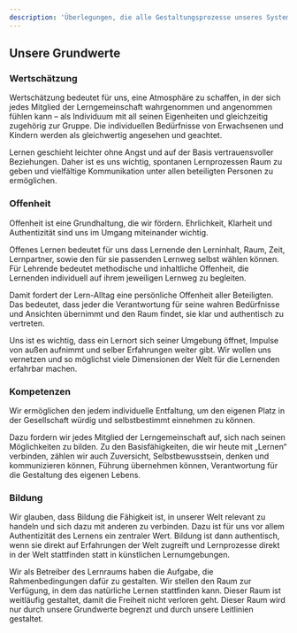 ```yaml
---
description: 'Überlegungen, die alle Gestaltungsprozesse unseres Systems betreffen.'
---
```


## Unsere Grundwerte

### Wertschätzung

Wertschätzung bedeutet für uns, eine Atmosphäre zu schaffen, in der sich jedes Mitglied der Lerngemeinschaft wahrgenommen und angenommen fühlen kann – als Individuum mit all seinen Eigenheiten und gleichzeitig zugehörig zur Gruppe. Die individuellen Bedürfnisse von Erwachsenen und Kindern werden als gleichwertig angesehen und geachtet.

Lernen geschieht leichter ohne Angst und auf der Basis vertrauensvoller Beziehungen. Daher ist es uns wichtig, spontanen Lernprozessen Raum zu geben und vielfältige Kommunikation unter allen beteiligten Personen zu ermöglichen.

### Offenheit

Offenheit ist eine Grundhaltung, die wir fördern. Ehrlichkeit, Klarheit und Authentizität sind uns im Umgang miteinander wichtig.

Offenes Lernen bedeutet für uns dass Lernende den Lerninhalt, Raum, Zeit, Lernpartner, sowie den für sie passenden Lernweg selbst wählen können. Für Lehrende bedeutet methodische und inhaltliche Offenheit, die Lernenden individuell auf ihrem jeweiligen Lernweg zu begleiten.

Damit fordert der Lern-Alltag eine persönliche Offenheit aller Beteiligten. Das bedeutet, dass jeder die Verantwortung für seine wahren Bedürfnisse und Ansichten übernimmt und den Raum findet, sie klar und authentisch zu vertreten.

Uns ist es wichtig, dass ein Lernort sich seiner Umgebung öffnet, Impulse von außen aufnimmt und selber Erfahrungen weiter gibt. Wir wollen uns vernetzen und so möglichst viele Dimensionen der Welt für die Lernenden erfahrbar machen.

### Kompetenzen

Wir ermöglichen den jedem individuelle Entfaltung, um den eigenen Platz in der Gesellschaft würdig und selbstbestimmt einnehmen zu können.

Dazu fordern wir jedes Mitglied der Lerngemeinschaft auf, sich nach seinen Möglichkeiten zu bilden. Zu den Basisfähigkeiten, die wir heute mit „Lernen“ verbinden, zählen wir auch Zuversicht, Selbstbewusstsein, denken und kommunizieren können, Führung übernehmen können, Verantwortung für die Gestaltung des eigenen Lebens.

### Bildung

Wir glauben, dass Bildung die Fähigkeit ist, in unserer Welt relevant zu handeln und sich dazu mit anderen zu verbinden. Dazu ist für uns vor allem Authentizität des Lernens ein zentraler Wert. Bildung ist dann authentisch, wenn sie direkt auf Erfahrungen der Welt zugreift und Lernprozesse direkt in der Welt stattfinden statt in künstlichen Lernumgebungen.

Wir als Betreiber des Lernraums haben die Aufgabe, die Rahmenbedingungen dafür zu gestalten. Wir stellen den Raum zur Verfügung, in dem das natürliche Lernen stattfinden kann. Dieser Raum ist weitläufig gestaltet, damit die Freiheit nicht verloren geht. Dieser Raum wird nur durch unsere Grundwerte begrenzt und durch unsere Leitlinien gestaltet.

